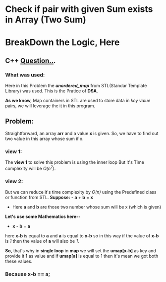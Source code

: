 # Check if pair with given Sum exists in Array (Two Sum)
# BreakDown the Logic, Here
## C++  [Question..](https://www.geeksforgeeks.org/check-if-pair-with-given-sum-exists-in-array/).
### What was used: 
Here in this Problem the ***unordered_map*** from STL(Standar Template Library) was used.
This is the Pratice of **DSA**.

**As we know,** Map containers in STL are used to store data in *key value* pairs,
we will leverage the it in this program.

## Problem:
Straightforward, an array **arr** and a value **x** is given. So, we have to find out two value in this array whose sum if x.
### view 1:
The **view 1** to solve this problem is using the inner loop But it's Time complexity 
will be *O(n<sup>2</sup>)*.

### view 2:
But we can reduce it's time complexity by *O(n)* using the Predefined class or function from STL.
**Suppose:**
            - **a** + **b** = **x**
- Here **a** and **b** are those two number whose sum will be x (which is given)

**Let's use some Mathematics here--**
 - **x** - **b** = **a**

here **x-b** is equal to **a** and **a** is equal to **x-b** so in this way if the value of **x-b** is *1* then the value of **a** will also be *1*.

**So,** that's why in **single loop** in **map** we will set the **umap[x-b]** as key and provide it **1** as value and if **umap[a]** is equal to 1 then it's mean we got both these values.

### Because x-b == a;
